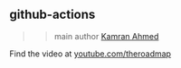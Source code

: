 ## github-actions

> > main author [Kamran Ahmed](https://github.com/kamranahmedse)

Find the video at [youtube.com/theroadmap](https://www.youtube.com/watch?v=nyKZTKQS_EQ)

